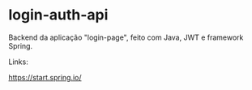 # login-auth-api
Backend da aplicação "login-page", feito com Java, JWT e framework Spring.

Links:

https://start.spring.io/